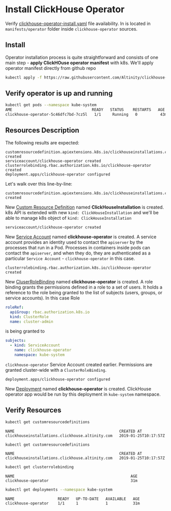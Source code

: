 # Install ClickHouse Operator

Verify [clickhouse-operator-install.yaml](../manifests/operator/clickhouse-operator-install.yaml) file availability.
In is located in `manifests/operator` folder inside `clickhouse-operator` sources.

## Install
Operator installation process is quite straightforward and consists of one main step - **apply ClickHOuse operator manifest** with k8s.
We'll apply operator manifest directly from github repo
```bash
kubectl apply -f https://raw.githubusercontent.com/Altinity/clickhouse-operator/master/manifests/operator/clickhouse-operator-install.yaml
```

## Verify operator is up and running
```bash
kubectl get pods --namespace kube-system
AME                                   READY   STATUS    RESTARTS   AGE
clickhouse-operator-5c46dfc7bd-7cz5l   1/1     Running   0          43m
```

## Resources Description
The following results are expected:
```text
customresourcedefinition.apiextensions.k8s.io/clickhouseinstallations.clickhouse.altinity.com created
serviceaccount/clickhouse-operator created
clusterrolebinding.rbac.authorization.k8s.io/clickhouse-operator created
deployment.apps/clickhouse-operator configured
```

Let's walk over this line-by-line:
```text
customresourcedefinition.apiextensions.k8s.io/clickhouseinstallations.clickhouse.altinity.com created
```
New [Custom Resource Definition](https://kubernetes.io/docs/concepts/extend-kubernetes/api-extension/custom-resources/#customresourcedefinitions) named **ClickHouseInstallation** is created.
k8s API is extended with new `kind: ClickHouseInstallation` and we'll be able to manage k8s object of `kind: ClickHouseInstallation`

```text
serviceaccount/clickhouse-operator created
```
New [Service Account](https://kubernetes.io/docs/tasks/configure-pod-container/configure-service-account/) named **clickhouse-operator** is created.
A service account provides an identity used to contact the `apiserver` by the processes that run in a Pod. 
Processes in containers inside pods can contact the `apiserver`, and when they do, they are authenticated as a particular `Service Account` - `clickhouse-operator` in this case.

```text
clusterrolebinding.rbac.authorization.k8s.io/clickhouse-operator created
```
New [CluserRoleBinding](https://kubernetes.io/docs/reference/access-authn-authz/rbac/#rolebinding-and-clusterrolebinding) named **clickhouse-operator** is created.
A role binding grants the permissions defined in a role to a set of users. 
It holds a reference to the role being granted to the list of subjects (users, groups, or service accounts).
In this case Role
```yaml
roleRef:
  apiGroup: rbac.authorization.k8s.io
  kind: ClusterRole
  name: cluster-admin
``` 
is being granted to
```yaml
subjects:
  - kind: ServiceAccount
    name: clickhouse-operator
    namespace: kube-system
```
`clickhouse-operator` Service Account created earlier.
Permissions are granted cluster-wide with a `ClusterRoleBinding`.

```text
deployment.apps/clickhouse-operator configured
```
New [Deployment](https://kubernetes.io/docs/concepts/workloads/controllers/deployment/) named **clickhouse-operator** is created. 
ClickHouse operator app would be run by this deployment in `kube-system` namespace.

## Verify Resources
```bash
kubectl get customresourcedefinitions
```
```text
NAME                                              CREATED AT
clickhouseinstallations.clickhouse.altinity.com   2019-01-25T10:17:57Z
```
```bash
kubectl get customresourcedefinitions
```
```text
NAME                                              CREATED AT
clickhouseinstallations.clickhouse.altinity.com   2019-01-25T10:17:57Z
```
```bash
kubectl get clusterrolebinding
```
```text
NAME                                                   AGE
clickhouse-operator                                    31m
```
```bash
kubectl get deployments --namespace kube-system
```
```text
NAME                   READY   UP-TO-DATE   AVAILABLE   AGE
clickhouse-operator    1/1     1            1           31m
```
